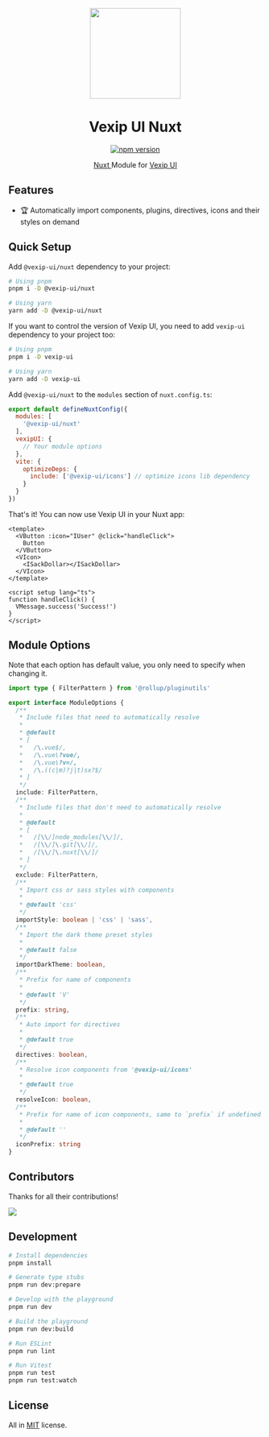 <p align="center">
  <a href="https://www.vexipui.com/" target="_blank" rel="noopener noreferrer">
    <img src="https://www.vexipui.com/vexip-ui.svg" width="180" style="width: 180px;" />
  </a>
</p>

<h1 align="center">Vexip UI Nuxt</h1>

<p align="center">
  <a href="https://www.npmjs.com/package/@vexip-ui/nuxt" target="_blank">
    <img src="https://img.shields.io/github/package-json/v/vexip-ui/nuxt" alt="npm version"/>
  </a>
</p>

<p align="center">
  <a href="https://nuxt.com/" target="_blank" rel="noopener noreferrer">
    Nuxt
  </a>
  Module for
  <a href="https://www.vexipui.com/" target="_blank" rel="noopener noreferrer">
    Vexip UI
  </a>
</p>

## Features

- 🏆 Automatically import components, plugins, directives, icons and their styles on demand

## Quick Setup

Add `@vexip-ui/nuxt` dependency to your project:

```sh
# Using pnpm
pnpm i -D @vexip-ui/nuxt

# Using yarn
yarn add -D @vexip-ui/nuxt
```

If you want to control the version of Vexip UI, you need to add `vexip-ui` dependency to your project too:

```sh
# Using pnpm
pnpm i -D vexip-ui

# Using yarn
yarn add -D vexip-ui
```

Add `@vexip-ui/nuxt` to the `modules` section of `nuxt.config.ts`:

```js
export default defineNuxtConfig({
  modules: [
    '@vexip-ui/nuxt'
  ],
  vexipUI: {
    // Your module options
  },
  vite: {
    optimizeDeps: {
      include: ['@vexip-ui/icons'] // optimize icons lib dependency
    }
  }
})
```

That's it! You can now use Vexip UI in your Nuxt app:

```vue
<template>
  <VButton :icon="IUser" @click="handleClick">
    Button
  </VButton>
  <VIcon>
    <ISackDollar></ISackDollar>
  </VIcon>
</template>

<script setup lang="ts">
function handleClick() {
  VMessage.success('Success!')
}
</script>
```

## Module Options

Note that each option has default value, you only need to specify when changing it.

```ts
import type { FilterPattern } from '@rollup/pluginutils'

export interface ModuleOptions {
  /**
   * Include files that need to automatically resolve
   *
   * @default
   * [
   *   /\.vue$/,
   *   /\.vue\?vue/,
   *   /\.vue\?v=/,
   *   /\.((c|m)?j|t)sx?$/
   * ]
   */
  include: FilterPattern,
  /**
   * Include files that don't need to automatically resolve
   *
   * @default
   * [
   *   /[\\/]node_modules[\\/]/,
   *   /[\\/]\.git[\\/]/,
   *   /[\\/]\.nuxt[\\/]/
   * ]
   */
  exclude: FilterPattern,
  /**
   * Import css or sass styles with components
   *
   * @default 'css'
   */
  importStyle: boolean | 'css' | 'sass',
  /**
   * Import the dark theme preset styles
   *
   * @default false
   */
  importDarkTheme: boolean,
  /**
   * Prefix for name of components
   *
   * @default 'V'
   */
  prefix: string,
  /**
   * Auto import for directives
   *
   * @default true
   */
  directives: boolean,
  /**
   * Resolve icon components from '@vexip-ui/icons'
   *
   * @default true
   */
  resolveIcon: boolean,
  /**
   * Prefix for name of icon components, same to `prefix` if undefined or null
   *
   * @default ''
   */
  iconPrefix: string
}
```

## Contributors

Thanks for all their contributions!

<a href="https://github.com/vexip-ui/nuxt/graphs/contributors">
  <img src="https://contrib.rocks/image?repo=vexip-ui/nuxt" />
</a>

## Development

```sh
# Install dependencies
pnpm install

# Generate type stubs
pnpm run dev:prepare

# Develop with the playground
pnpm run dev

# Build the playground
pnpm run dev:build

# Run ESLint
pnpm run lint

# Run Vitest
pnpm run test
pnpm run test:watch
```

## License

All in [MIT](./LICENSE.md) license.
